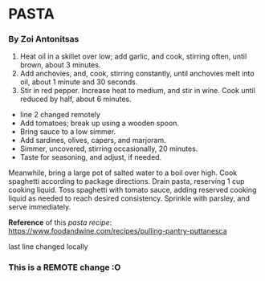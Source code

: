 # PASTA
### By Zoi Antonitsas
1. Heat oil in a skillet over low; add garlic, and cook, stirring often, until brown, about 3 minutes. 
2. Add anchovies, and, cook, stirring constantly, until anchovies melt into oil, about 1 minute and 30 seconds. 
3. Stir in red pepper. Increase heat to medium, and stir in wine. Cook until reduced by half, about 6 minutes.
- line 2 changed remotely
- Add tomatoes; break up using a wooden spoon.
- Bring sauce to a low simmer.
- Add sardines, olives, capers, and marjoram.
- Simmer, uncovered, stirring occasionally, 20 minutes.
- Taste for seasoning, and adjust, if needed.

Meanwhile, bring a large pot of salted water to a boil over high. Cook spaghetti according to package directions. Drain pasta, reserving 1 cup cooking liquid. Toss spaghetti with tomato sauce, adding reserved cooking liquid as needed to reach desired consistency. Sprinkle with parsley, and serve immediately.

**Reference** of this *pasta recipe*: https://www.foodandwine.com/recipes/pulling-pantry-puttanesca

last line changed locally
### This is a REMOTE change :O